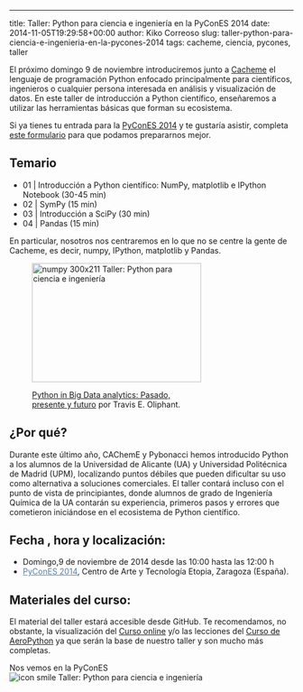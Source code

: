 ---
title: Taller: Python para ciencia e ingeniería en la PyConES 2014
date: 2014-11-05T19:29:58+00:00
author: Kiko Correoso
slug: taller-python-para-ciencia-e-ingenieria-en-la-pycones-2014
tags: cacheme, ciencia, pycones, taller

El próximo domingo 9 de noviembre introduciremos junto a [Cacheme](http://cacheme.org/) el lenguaje de programación Python enfocado principalmente para científicos, ingenieros o cualquier persona interesada en análisis y visualización de datos. En este taller de introducción a Python científico, enseñaremos a utilizar las herramientas básicas que forman su ecosistema.

Si ya tienes tu entrada para la [PyConES 2014](http://2014.es.pycon.org/) y te gustaría asistir, completa [este formulario](https://docs.google.com/forms/d/1UOGzTEgP_iBVHjgOBHkiLO8zrOgxEAJKz8Jy0Gz8V48/viewform) para que podamos prepararnos mejor.

## Temario

  * 01 | Introducción a Python científico: NumPy, matplotlib e IPython Notebook (30-45 min)
  * 02 | SymPy (15 min)
  * 03 | Introducción a SciPy (30 min)
  * 04 | Pandas (15 min)

En particular, nosotros nos centraremos en lo que no se centre la gente de Cacheme, es decir, numpy, IPython, matplotlib y Pandas.<figure id="attachment_3590" style="width: 300px" class="wp-caption aligncenter">

<img class="wp-image-3590 size-medium" title="Taller: Python para ciencia e ingeniería" src="http://www.cacheme.org/wp-content/uploads/2014/11/numpy-300x211.png" alt="numpy 300x211 Taller: Python para ciencia e ingeniería" width="300" height="211" /><figcaption class="wp-caption-text">[Python in Big Data analytics: Pasado, presente y futuro](https://speakerdeck.com/teoliphant/europython-keynote-july-25-2014) por Travis E. Oliphant.</figcaption></figure> 

## ¿Por qué?

Durante este último año, CAChemE y Pybonacci hemos introducido Python a los alumnos de la Universidad de Alicante (UA) y Universidad Politécnica de Madrid (UPM), localizando puntos débiles que pueden dificultar su uso como alternativa a soluciones comerciales. El taller contará incluso con el punto de vista de principiantes, donde alumnos de grado de Ingeniería Química de la UA contarán su experiencia, primeros pasos y errores que cometieron iniciándose en el ecosistema de Python científico.

## Fecha , hora y localización:

  * Domingo,9 de noviembre de 2014 desde las 10:00 hasta las 12:00 h
  * <a style="color: #557fae;" href="http://2014.es.pycon.org/" target="_blank">PyConES 2014</a>, Centro de Arte y Tecnología Etopia, Zaragoza (España).

## Materiales del curso:

El material del taller estará accesible desde GitHub. Te recomendamos, no obstante, la visualización del [Curso online](http://cacheme.org/curso-online-python-cientifico-ingenieros/ "Curso Python para científicos e ingenieros.") y/o las lecciones del [Curso de AeroPython](http://nbviewer.ipython.org/github/AeroPython/Curso_AeroPython/tree/master/Notebooks/%20) ya que serán la base de nuestro taller y son mucho más completas.

Nos vemos en la PyConES <img class="wp-smiley" title="Taller: Python para ciencia e ingeniería" src="http://www.cacheme.org/wp-includes/http://new.pybonacci.org/images/smilies/icon_smile.gif" alt="icon smile Taller: Python para ciencia e ingeniería" />